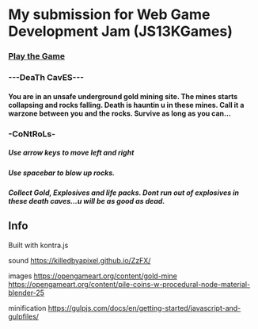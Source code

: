 # My submission for Web Game Development Jam (JS13KGames)

### [Play the Game](https://deathcaves.netlify.app/)



### ---DeaTh CavES---
#### You are in an unsafe underground gold mining site. The mines starts collapsing and rocks falling. Death is hauntin u in these mines. Call it a warzone between you and the rocks. Survive as long as you can... 

### -CoNtRoLs-
##### Use arrow keys to move left and right 
##### Use spacebar to blow up rocks. 
##### Collect Gold, Explosives and life packs. Dont run out of explosives in these death caves...u will be as good as dead.

## Info
Built with kontra.js

sound 
https://killedbyapixel.github.io/ZzFX/

images 
https://opengameart.org/content/gold-mine
https://opengameart.org/content/pile-coins-w-procedural-node-material-blender-25

minification
https://gulpjs.com/docs/en/getting-started/javascript-and-gulpfiles/
